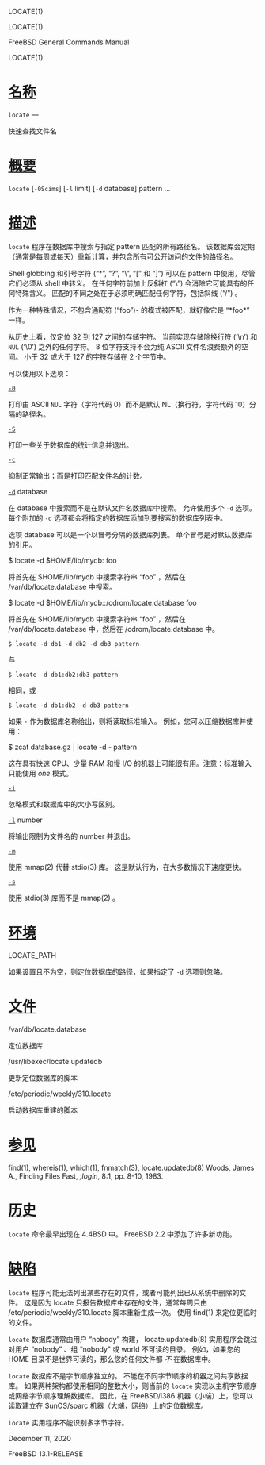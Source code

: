   LOCATE(1)  

LOCATE(1)

FreeBSD General Commands Manual

LOCATE(1)

[名称](#__u540D___u79F0_)
=======================

`locate` —

快速查找文件名

[概要](#__u6982___u8981_)
=======================

`locate` \[`-0Scims`\] \[`-l` limit\] \[`-d` database\] pattern ...

[描述](#__u63CF___u8FF0_)
=======================

`locate` 程序在数据库中搜索与指定 pattern 匹配的所有路径名。 该数据库会定期（通常是每周或每天）重新计算，并包含所有可公开访问的文件的路径名。

Shell globbing 和引号字符 (“\*”, “?”, “\\”, “\[” 和 “\]”) 可以在 pattern 中使用，尽管它们必须从 shell 中转义。 在任何字符前加上反斜杠 (“\\”) 会消除它可能具有的任何特殊含义。 匹配的不同之处在于必须明确匹配任何字符，包括斜线 (“/”) 。

作为一种特殊情况，不包含通配符 (“foo”)-
的模式被匹配，就好像它是 “\*foo\*” 一样。

从历史上看，仅定位 32 到 127 之间的存储字符。 当前实现存储除换行符 (‘\\n’) 和 `NUL` (‘\\0’) 之外的任何字符。 8 位字符支持不会为纯 ASCII 文件名浪费额外的空间。 小于 32 或大于 127 的字符存储在 2 个字节中。

可以使用以下选项：

[`-0`](#0)

打印由 ASCII `NUL` 字符（字符代码 0）而不是默认 NL（换行符，字符代码 10）分隔的路径名。

[`-S`](#S)

打印一些关于数据库的统计信息并退出。

[`-c`](#c)

抑制正常输出；而是打印匹配文件名的计数。

[`-d`](#d) database

在 database 中搜索而不是在默认文件名数据库中搜索。 允许使用多个 `-d` 选项。 每个附加的 `-d` 选项都会将指定的数据库添加到要搜索的数据库列表中。

选项 database 可以是一个以冒号分隔的数据库列表。 单个冒号是对默认数据库的引用。

$ locate -d $HOME/lib/mydb: foo 

将首先在 $HOME/lib/mydb 中搜索字符串 “foo” ，然后在 /var/db/locate.database 中搜索。

$ locate -d $HOME/lib/mydb::/cdrom/locate.database foo 

将首先在 $HOME/lib/mydb 中搜索字符串 “foo” ，然后在 /var/db/locate.database 中，然后在 /cdrom/locate.database 中。

`$ locate -d db1 -d db2 -d db3 pattern`

与

`$ locate -d db1:db2:db3 pattern`

相同，或

`$ locate -d db1:db2 -d db3 pattern`

如果 `-` 作为数据库名称给出，则将读取标准输入。 例如，您可以压缩数据库并使用：

$ zcat database.gz | locate -d - pattern 

这在具有快速 CPU、少量 RAM 和慢 I/O 的机器上可能很有用。注意：标准输入只能使用 _one_ 模式。

[`-i`](#i)

忽略模式和数据库中的大小写区别。

[`-l`](#l) number

将输出限制为文件名的 number 并退出。

[`-m`](#m)

使用 mmap(2) 代替 stdio(3) 库。 这是默认行为，在大多数情况下速度更快。

[`-s`](#s)

使用 stdio(3) 库而不是 mmap(2) 。

[环境](#__u73AF___u5883_)
=======================

LOCATE\_PATH

如果设置且不为空，则定位数据库的路径，如果指定了 `-d` 选项则忽略。

[文件](#__u6587___u4EF6_)
=======================

/var/db/locate.database

定位数据库

/usr/libexec/locate.updatedb

更新定位数据库的脚本

/etc/periodic/weekly/310.locate

启动数据库重建的脚本

[参见](#__u53C2___u89C1_)
=======================

find(1), whereis(1), which(1), fnmatch(3), locate.updatedb(8) Woods, James A., Finding Files Fast, _;login_, 8:1, pp. 8-10, 1983.

[历史](#__u5386___u53F2_)
=======================

`locate` 命令最早出现在 4.4BSD 中。 FreeBSD 2.2 中添加了许多新功能。

[缺陷](#__u7F3A___u9677_)
=======================

`locate` 程序可能无法列出某些存在的文件，或者可能列出已从系统中删除的文件。 这是因为 locate 只报告数据库中存在的文件，通常每周只由 /etc/periodic/weekly/310.locate 脚本重新生成一次。 使用 find(1) 来定位更临时的文件。

`locate` 数据库通常由用户 “nobody” 构建， locate.updatedb(8) 实用程序会跳过对用户 “nobody” 、组 “nobody” 或 world 不可读的目录。 例如，如果您的 HOME 目录不是世界可读的，那么您的任何文件都 _不_ 在数据库中。

`locate` 数据库不是字节顺序独立的。 不能在不同字节顺序的机器之间共享数据库。 如果两种架构都使用相同的整数大小，则当前的 `locate` 实现以主机字节顺序或网络字节顺序理解数据库。 因此，在 FreeBSD/i386 机器（小端）上，您可以读取建立在 SunOS/sparc 机器（大端，网络）上的定位数据库。

`locate` 实用程序不能识别多字节字符。

December 11, 2020

FreeBSD 13.1-RELEASE